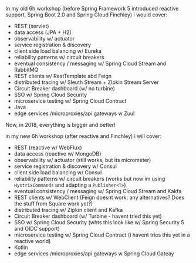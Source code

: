 In my old 6h workshop (before Spring Framework 5 introduced reactive support, Spring Boot 2.0 and Spring Cloud Finchley) i would cover:

  - REST (servlet)
  - data access (JPA + H2)
  - observability w/ actuator 
  - service registration & discovery
  - client side load balancing w/ Eureka
  - reliability patterns w/ circuit breakers 
  - eventual consistency / messaging w/ Spring Cloud Stream and RabbitMQ 
  - REST clients w/ RestTemplate abd Feign 
  - distributed tracing w/ Sleuth Stream + ZIpkin Stream Server 
  - Circuit Breaker dashboard  (w/ no turbine)
  - SSO w/ Spring Cloud Security
  - microservice testing w/ Spring Cloud Contract 
  - Java 
  - edge services /microproxies/api gateways w Zuul

Now, in 2018, everything is bigger and better!

in my new 6h workshop (after reactive and Finchley) i will cover:

 - REST (reactive w/ WebFlux)
 - data access (reactive w/ MongoDB)
 - observability w/ actuator (still works, but its micrometer)
 - service registration & discovery w/ Consul
 - client side load balancing w/ Consul
 - reliability patterns w/ circuit breakers (works but now im using `HystrixCommands` and adapting a `Publisher<T>`)
 - eventual consistency / messaging w/ Spring Cloud Stream and Kakfa
 - REST clients w/ WebClient (Feign doesnt work; any alternatives? Does the stuff from Square work yet?)
 - distributed tracing w/ Zipkin client and Kafka
 - Circuit Breaker dashboard  (w/ Turbine - havent tried this yet)
 - SSO w/ Spring Cloud Security (whts this look like w/ Spring Security 5 and OIDC support)
 - microservice testing w/ Spring Cloud Contract (i havent tries this yet in a reactive world)
 - Kotlin
 - edge services /microproxies/api gateways w Spring Cloud Gateay